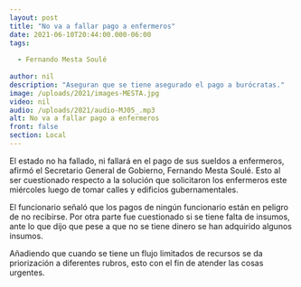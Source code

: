 ```yaml
---
layout: post
title: "No va a fallar pago a enfermeros"
date: 2021-06-10T20:44:00.000-06:00
tags:
  
  - Fernando Mesta Soulé
  
author: nil
description: "Aseguran que se tiene asegurado el pago a burócratas."
image: /uploads/2021/images-MESTA.jpg
video: nil
audio: /uploads/2021/audio-MJ05_.mp3
alt: No va a fallar pago a enfermeros
front: false
section: Local
---
```


El estado no ha fallado, ni fallará en el pago de sus sueldos a enfermeros, afirmó el Secretario General de Gobierno, Fernando Mesta Soulé. Esto al ser cuestionado respecto a la solución que solicitaron los enfermeros este miércoles luego de tomar calles y edificios gubernamentales.

El funcionario señaló que los pagos de ningún funcionario están en peligro de no recibirse. Por otra parte fue cuestionado si se tiene falta de insumos, ante lo que dijo que pese a que no se tiene dinero se han adquirido algunos insumos.

Añadiendo que cuando se tiene un flujo limitados de recursos se da priorización a diferentes rubros, esto con el fin de atender las cosas urgentes.
